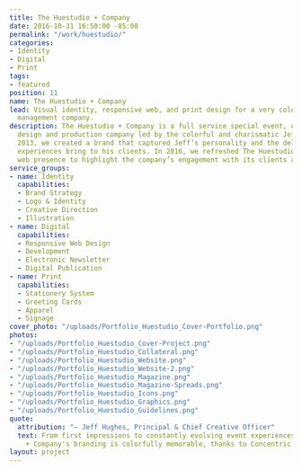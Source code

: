 ```yaml
---
title: The Huestudio + Company
date: 2016-10-31 16:50:00 -05:00
permalink: "/work/huestudio/"
categories:
- Identity
- Digital
- Print
tags:
- featured
position: 11
name: The Huestudio + Company
lead: Visual identity, responsive web, and print design for a very colorful event
  management company.
description: The Huestudio + Company is a full service special event, experiential
  design and production company led by the colorful and charismatic Jeff Hughes. In
  2013, we created a brand that captured Jeff’s personality and the delight his event
  experiences bring to his clients. In 2016, we refreshed The Huestudio + Company
  web presence to highlight the company’s engagement with its clients and its community.
service_groups:
- name: Identity
  capabilities:
  - Brand Strategy
  - Logo & Identity
  - Creative Direction
  - Illustration
- name: Digital
  capabilities:
  - Responsive Web Design
  - Development
  - Electronic Newsletter
  - Digital Publication
- name: Print
  capabilities:
  - Stationery System
  - Greeting Cards
  - Apparel
  - Signage
cover_photo: "/uploads/Portfolio_Huestudio_Cover-Portfolio.png"
photos:
- "/uploads/Portfolio_Huestudio_Cover-Project.png"
- "/uploads/Portfolio_Huestudio_Collateral.png"
- "/uploads/Portfolio_Huestudio_Website.png"
- "/uploads/Portfolio_Huestudio_Website-2.png"
- "/uploads/Portfolio_Huestudio_Magazine.png"
- "/uploads/Portfolio_Huestudio_Magazine-Spreads.png"
- "/uploads/Portfolio_Huestudio_Icons.png"
- "/uploads/Portfolio_Huestudio_Graphics.png"
- "/uploads/Portfolio_Huestudio_Guidelines.png"
quote:
  attribution: "– Jeff Hughes, Principal & Chief Creative Officer"
  text: From first impressions to constantly evolving event experiences, The Huestudio
    + Company's branding is colorfully memorable, thanks to Concentric Design!
layout: project
---
```


